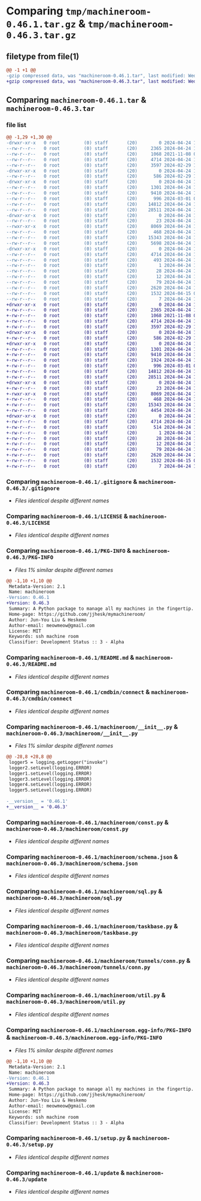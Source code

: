 # Comparing `tmp/machineroom-0.46.1.tar.gz` & `tmp/machineroom-0.46.3.tar.gz`

## filetype from file(1)

```diff
@@ -1 +1 @@
-gzip compressed data, was "machineroom-0.46.1.tar", last modified: Wed Apr 24 19:27:38 2024, max compression
+gzip compressed data, was "machineroom-0.46.3.tar", last modified: Wed Apr 24 19:37:45 2024, max compression
```

## Comparing `machineroom-0.46.1.tar` & `machineroom-0.46.3.tar`

### file list

```diff
@@ -1,29 +1,30 @@
-drwxr-xr-x   0 root         (0) staff       (20)        0 2024-04-24 19:27:38.594446 machineroom-0.46.1/
--rw-r--r--   0 root         (0) staff       (20)     2365 2024-04-24 18:48:26.000000 machineroom-0.46.1/.gitignore
--rw-r--r--   0 root         (0) staff       (20)     1068 2021-11-08 07:40:45.000000 machineroom-0.46.1/LICENSE
--rw-r--r--   0 root         (0) staff       (20)     4714 2024-04-24 19:27:38.594269 machineroom-0.46.1/PKG-INFO
--rw-r--r--   0 root         (0) staff       (20)     3597 2024-02-29 11:21:25.000000 machineroom-0.46.1/README.md
-drwxr-xr-x   0 root         (0) staff       (20)        0 2024-04-24 19:27:38.584088 machineroom-0.46.1/cmdbin/
--rw-r--r--   0 root         (0) staff       (20)      586 2024-02-29 11:48:22.000000 machineroom-0.46.1/cmdbin/connect
-drwxr-xr-x   0 root         (0) staff       (20)        0 2024-04-24 19:27:38.588373 machineroom-0.46.1/machineroom/
--rw-r--r--   0 root         (0) staff       (20)     1301 2024-04-24 19:27:38.000000 machineroom-0.46.1/machineroom/__init__.py
--rw-r--r--   0 root         (0) staff       (20)     9410 2024-04-24 17:40:53.000000 machineroom-0.46.1/machineroom/const.py
--rw-r--r--   0 root         (0) staff       (20)      996 2024-03-01 05:35:23.000000 machineroom-0.46.1/machineroom/schema.json
--rw-r--r--   0 root         (0) staff       (20)    14812 2024-04-24 19:05:42.000000 machineroom-0.46.1/machineroom/sql.py
--rw-r--r--   0 root         (0) staff       (20)    28511 2024-04-24 19:27:24.000000 machineroom-0.46.1/machineroom/taskbase.py
-drwxr-xr-x   0 root         (0) staff       (20)        0 2024-04-24 19:27:38.593011 machineroom-0.46.1/machineroom/tunnels/
--rw-r--r--   0 root         (0) staff       (20)       23 2024-04-24 17:37:19.000000 machineroom-0.46.1/machineroom/tunnels/__init__.py
--rwxr-xr-x   0 root         (0) staff       (20)     8069 2024-04-24 17:12:31.000000 machineroom-0.46.1/machineroom/tunnels/conn.py
--rw-r--r--   0 root         (0) staff       (20)      468 2024-04-24 17:12:31.000000 machineroom-0.46.1/machineroom/tunnels/fork.py
--rw-r--r--   0 root         (0) staff       (20)    15343 2024-04-24 19:09:16.000000 machineroom-0.46.1/machineroom/util.py
--rw-r--r--   0 root         (0) staff       (20)     5698 2024-04-24 19:27:24.000000 machineroom-0.46.1/machineroom/worker.py
-drwxr-xr-x   0 root         (0) staff       (20)        0 2024-04-24 19:27:38.593568 machineroom-0.46.1/machineroom.egg-info/
--rw-r--r--   0 root         (0) staff       (20)     4714 2024-04-24 19:27:38.000000 machineroom-0.46.1/machineroom.egg-info/PKG-INFO
--rw-r--r--   0 root         (0) staff       (20)      493 2024-04-24 19:27:38.000000 machineroom-0.46.1/machineroom.egg-info/SOURCES.txt
--rw-r--r--   0 root         (0) staff       (20)        1 2024-04-24 19:27:38.000000 machineroom-0.46.1/machineroom.egg-info/dependency_links.txt
--rw-r--r--   0 root         (0) staff       (20)       28 2024-04-24 19:27:38.000000 machineroom-0.46.1/machineroom.egg-info/requires.txt
--rw-r--r--   0 root         (0) staff       (20)       12 2024-04-24 19:27:38.000000 machineroom-0.46.1/machineroom.egg-info/top_level.txt
--rw-r--r--   0 root         (0) staff       (20)       79 2024-04-24 19:27:38.595269 machineroom-0.46.1/setup.cfg
--rw-r--r--   0 root         (0) staff       (20)     2620 2024-04-24 14:34:36.000000 machineroom-0.46.1/setup.py
--rw-r--r--   0 root         (0) staff       (20)     1532 2024-04-15 07:27:18.000000 machineroom-0.46.1/update
--rw-r--r--   0 root         (0) staff       (20)        7 2024-04-24 19:27:31.000000 machineroom-0.46.1/version
+drwxr-xr-x   0 root         (0) staff       (20)        0 2024-04-24 19:37:45.633937 machineroom-0.46.3/
+-rw-r--r--   0 root         (0) staff       (20)     2365 2024-04-24 18:48:26.000000 machineroom-0.46.3/.gitignore
+-rw-r--r--   0 root         (0) staff       (20)     1068 2021-11-08 07:40:45.000000 machineroom-0.46.3/LICENSE
+-rw-r--r--   0 root         (0) staff       (20)     4714 2024-04-24 19:37:45.633771 machineroom-0.46.3/PKG-INFO
+-rw-r--r--   0 root         (0) staff       (20)     3597 2024-02-29 11:21:25.000000 machineroom-0.46.3/README.md
+drwxr-xr-x   0 root         (0) staff       (20)        0 2024-04-24 19:37:45.625885 machineroom-0.46.3/cmdbin/
+-rw-r--r--   0 root         (0) staff       (20)      586 2024-02-29 11:48:22.000000 machineroom-0.46.3/cmdbin/connect
+drwxr-xr-x   0 root         (0) staff       (20)        0 2024-04-24 19:37:45.629452 machineroom-0.46.3/machineroom/
+-rw-r--r--   0 root         (0) staff       (20)     1301 2024-04-24 19:37:45.000000 machineroom-0.46.3/machineroom/__init__.py
+-rw-r--r--   0 root         (0) staff       (20)     9410 2024-04-24 17:40:53.000000 machineroom-0.46.3/machineroom/const.py
+-rw-r--r--   0 root         (0) staff       (20)     1924 2024-04-24 19:33:31.000000 machineroom-0.46.3/machineroom/infra.py
+-rw-r--r--   0 root         (0) staff       (20)      996 2024-03-01 05:35:23.000000 machineroom-0.46.3/machineroom/schema.json
+-rw-r--r--   0 root         (0) staff       (20)    14812 2024-04-24 19:05:42.000000 machineroom-0.46.3/machineroom/sql.py
+-rw-r--r--   0 root         (0) staff       (20)    28511 2024-04-24 19:27:24.000000 machineroom-0.46.3/machineroom/taskbase.py
+drwxr-xr-x   0 root         (0) staff       (20)        0 2024-04-24 19:37:45.632670 machineroom-0.46.3/machineroom/tunnels/
+-rw-r--r--   0 root         (0) staff       (20)       23 2024-04-24 17:37:19.000000 machineroom-0.46.3/machineroom/tunnels/__init__.py
+-rwxr-xr-x   0 root         (0) staff       (20)     8069 2024-04-24 17:12:31.000000 machineroom-0.46.3/machineroom/tunnels/conn.py
+-rw-r--r--   0 root         (0) staff       (20)      468 2024-04-24 17:12:31.000000 machineroom-0.46.3/machineroom/tunnels/fork.py
+-rw-r--r--   0 root         (0) staff       (20)    15343 2024-04-24 19:09:16.000000 machineroom-0.46.3/machineroom/util.py
+-rw-r--r--   0 root         (0) staff       (20)     4454 2024-04-24 19:36:33.000000 machineroom-0.46.3/machineroom/worker.py
+drwxr-xr-x   0 root         (0) staff       (20)        0 2024-04-24 19:37:45.633221 machineroom-0.46.3/machineroom.egg-info/
+-rw-r--r--   0 root         (0) staff       (20)     4714 2024-04-24 19:37:45.000000 machineroom-0.46.3/machineroom.egg-info/PKG-INFO
+-rw-r--r--   0 root         (0) staff       (20)      514 2024-04-24 19:37:45.000000 machineroom-0.46.3/machineroom.egg-info/SOURCES.txt
+-rw-r--r--   0 root         (0) staff       (20)        1 2024-04-24 19:37:45.000000 machineroom-0.46.3/machineroom.egg-info/dependency_links.txt
+-rw-r--r--   0 root         (0) staff       (20)       28 2024-04-24 19:37:45.000000 machineroom-0.46.3/machineroom.egg-info/requires.txt
+-rw-r--r--   0 root         (0) staff       (20)       12 2024-04-24 19:37:45.000000 machineroom-0.46.3/machineroom.egg-info/top_level.txt
+-rw-r--r--   0 root         (0) staff       (20)       79 2024-04-24 19:37:45.634497 machineroom-0.46.3/setup.cfg
+-rw-r--r--   0 root         (0) staff       (20)     2620 2024-04-24 14:34:36.000000 machineroom-0.46.3/setup.py
+-rw-r--r--   0 root         (0) staff       (20)     1532 2024-04-15 07:27:18.000000 machineroom-0.46.3/update
+-rw-r--r--   0 root         (0) staff       (20)        7 2024-04-24 19:37:39.000000 machineroom-0.46.3/version
```

### Comparing `machineroom-0.46.1/.gitignore` & `machineroom-0.46.3/.gitignore`

 * *Files identical despite different names*

### Comparing `machineroom-0.46.1/LICENSE` & `machineroom-0.46.3/LICENSE`

 * *Files identical despite different names*

### Comparing `machineroom-0.46.1/PKG-INFO` & `machineroom-0.46.3/PKG-INFO`

 * *Files 1% similar despite different names*

```diff
@@ -1,10 +1,10 @@
 Metadata-Version: 2.1
 Name: machineroom
-Version: 0.46.1
+Version: 0.46.3
 Summary: A Python package to manage all my machines in the fingertip.
 Home-page: https://github.com/jjhesk/mymachineroom/
 Author: Jun-You Liu & Heskemo
 Author-email: meowmeow@gmail.com
 License: MIT
 Keywords: ssh machine room
 Classifier: Development Status :: 3 - Alpha
```

### Comparing `machineroom-0.46.1/README.md` & `machineroom-0.46.3/README.md`

 * *Files identical despite different names*

### Comparing `machineroom-0.46.1/cmdbin/connect` & `machineroom-0.46.3/cmdbin/connect`

 * *Files identical despite different names*

### Comparing `machineroom-0.46.1/machineroom/__init__.py` & `machineroom-0.46.3/machineroom/__init__.py`

 * *Files 1% similar despite different names*

```diff
@@ -28,8 +28,8 @@
 logger5 = logging.getLogger("invoke")
 logger2.setLevel(logging.ERROR)
 logger1.setLevel(logging.ERROR)
 logger3.setLevel(logging.ERROR)
 logger4.setLevel(logging.ERROR)
 logger5.setLevel(logging.ERROR)
 
-__version__ = '0.46.1'
+__version__ = '0.46.3'
```

### Comparing `machineroom-0.46.1/machineroom/const.py` & `machineroom-0.46.3/machineroom/const.py`

 * *Files identical despite different names*

### Comparing `machineroom-0.46.1/machineroom/schema.json` & `machineroom-0.46.3/machineroom/schema.json`

 * *Files identical despite different names*

### Comparing `machineroom-0.46.1/machineroom/sql.py` & `machineroom-0.46.3/machineroom/sql.py`

 * *Files identical despite different names*

### Comparing `machineroom-0.46.1/machineroom/taskbase.py` & `machineroom-0.46.3/machineroom/taskbase.py`

 * *Files identical despite different names*

### Comparing `machineroom-0.46.1/machineroom/tunnels/conn.py` & `machineroom-0.46.3/machineroom/tunnels/conn.py`

 * *Files identical despite different names*

### Comparing `machineroom-0.46.1/machineroom/util.py` & `machineroom-0.46.3/machineroom/util.py`

 * *Files identical despite different names*

### Comparing `machineroom-0.46.1/machineroom.egg-info/PKG-INFO` & `machineroom-0.46.3/machineroom.egg-info/PKG-INFO`

 * *Files 1% similar despite different names*

```diff
@@ -1,10 +1,10 @@
 Metadata-Version: 2.1
 Name: machineroom
-Version: 0.46.1
+Version: 0.46.3
 Summary: A Python package to manage all my machines in the fingertip.
 Home-page: https://github.com/jjhesk/mymachineroom/
 Author: Jun-You Liu & Heskemo
 Author-email: meowmeow@gmail.com
 License: MIT
 Keywords: ssh machine room
 Classifier: Development Status :: 3 - Alpha
```

### Comparing `machineroom-0.46.1/setup.py` & `machineroom-0.46.3/setup.py`

 * *Files identical despite different names*

### Comparing `machineroom-0.46.1/update` & `machineroom-0.46.3/update`

 * *Files identical despite different names*


